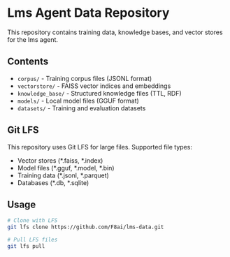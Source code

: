 # Lms Agent Data Repository

This repository contains training data, knowledge bases, and vector stores for the lms agent.

## Contents

- `corpus/` - Training corpus files (JSONL format)
- `vectorstore/` - FAISS vector indices and embeddings
- `knowledge_base/` - Structured knowledge files (TTL, RDF)
- `models/` - Local model files (GGUF format)
- `datasets/` - Training and evaluation datasets

## Git LFS

This repository uses Git LFS for large files. Supported file types:
- Vector stores (*.faiss, *.index)
- Model files (*.gguf, *.model, *.bin)
- Training data (*.jsonl, *.parquet)
- Databases (*.db, *.sqlite)

## Usage

```bash
# Clone with LFS
git lfs clone https://github.com/F8ai/lms-data.git

# Pull LFS files
git lfs pull
```
